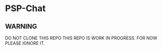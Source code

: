 # PSP-Chat

## WARNING
DO NOT CLONE THIS REPO THIS REPO IS WORK IN PROGRESS. FOR NOW PLEASE IGNORE IT.
